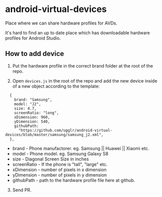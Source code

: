 # android-virtual-devices
Place where we can share hardware profiles for AVDs. 

It's hard to find an up to date place which has downloadable hardware profiles for Android Studio.

## How to add device
1. Put the hardware profile in the correct brand folder at the root of the repo. 

2. Open `devices.js` in the root of the repo and add the new device inside of a new object according to the template:

```
  {
    brand: "Samsung",
    model: "J2",
    size: 4.7,
    screenRatio: "long",
    xDimension: 960,
    yDimension: 540,
    githubPath:
      "https://github.com/ugglr/android-virtual-devices/blob/master/samsung/samsung_j2.xml",
  },
```

* brand - Phone manufactorer. eg. Samsung || Huawei || Xiaomi etc.
* model - Phone model. eg. Samsung Galaxy S8
* size - Diagonal Screen Size in inches
* screenRatio - If the phone is "tall", "large" etc. 
* xDimension - number of pixels in x dimension
* yDimension - number of pixels in y dimension
* githubPath - path to the hardware profile file here at github. 

3. Send PR. 

